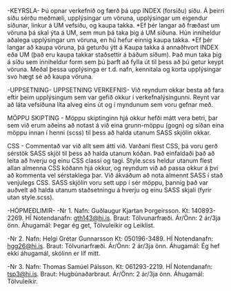 -KEYRSLA-
Þú opnar verkefnið og færð þá upp INDEX (forsíðu) síðu. Á þeirri síðu sérðu meðmæli, upplýsingar um vöruna, upplýsingar um
eigendur síðunar, linkur á UM vefsíðu, og kaupa takka. 
*Ef þér langar að fræðast um vöruna þá skal ýta á UM, sem mun þá taka þig á UM síðuna. Hún inniheldur aðalega upplýsingar um 
vöruna, en hú hefur einnig kaupa takka. 
*Ef þér langar að kaupa vöruna, þá geturðu ýtt á Kaupa takka á annaðhvort INDEX eða UM (það eru kaupa takkar staðsettir á báðum
síðum). Það mun taka þig á síðu sem inniheldur form sem þú þarft að fylla út til þess að þú getur keypt vöruna. Meðal þessa
upplýsinga er t.d. nafn, kennitala og korta upplýsingar svo hægt sé að kaupa vöruna.

-UPPSETNING-
UPPSETNING VERKEFNIS-
Við reyndum okkar besta að fara eftir þeim upplýsingum sem var gefið okkur í verkefnalýsingunni. Reynt var að láta vefsíðuna
líta alveg eins út og í myndunum sem voru gefnar með.

MÖPPU SKIPTING -
Möppu skiptinginn hjá okkur hefði mátt vera betri, þar sem við erum aðeins að notast á við eina grunn-möppu (gogn) og síðan
eina möppu innan í henni (scss) til þess að halda utanum SASS skjölin okkar.

CSS - 
Commentað var við allt sem átti við. Varðani flest CSS, þá voru gerð sérstök SASS skjöl til þess að halda utanum kóðan.
Það einfaldaði það að leita að hverju og einu CSS classi og tagi. Style.scss heldur utanum flest allan almenna CSS kóðann
hjá okkur, og reyndum við að passa okkur á því að kommenta vel sérstaklega þar.
Við ákváðum að nota almennt SASS í stað venjulegs CSS. SASS skjölin voru sett upp í sér möppu, þannig það var auðvelt að 
halda utanum staðsetningu á hverju og einu SASS skjali (fyrir utan style.scss).

-HÓPMEÐLIMIR-
-Nr 1.
Nafn: Guðlaugur Kjartan Þorgeirsson.
Kt: 140893-2269.
HÍ Notendanafn: gth143@hi.is.
Braut: Tölvunarfræði.
Ár/Önn: 2 ár/3ja önn.
Áhugamál: Þegar ég get, Tölvuleikir og Leiklist.

-Nr 2.
Nafn: Helgi Grétar Gunnarsson
Kt: 050196-3489.
HÍ Notendanafn: hgg26@hi.is.
Braut: Tölvunarfræði.
Ár/Önn: 2 ár/3ja önn.
Áhugamál: Ég hef ekki áhugamál, skólinn er líf mitt.

-Nr 3.
Nafn: Thomas Samúel Pálsson.
Kt: 061293-2219.
HÍ Notendanafn: tsp3@hi.is.
Braut: Hugbúnaðarbraut.
Ár/Önn: 2 ár/3ja önn.
Áhugamál: Tölvuleikir.
